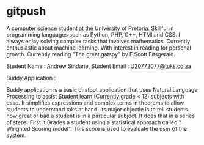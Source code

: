 # gitpush

A computer science student at the University of Pretoria. Skillful in programming languages such as Python, PHP, C++, HTMl and CSS. I always enjoy solving complex tasks that involves mathematics. Currently enthusiastic about machine learning. With interest in reading for personal growth. Currently reading "The great gatspy" by F.Scott Fitsgerald.

Student Name : Andrew Sindane, Student Email : U20772077@tuks.co.za

Buddy Application :

Buddy application is a basic chatbot application that uses Natural Language Processing to assist Student learn (Currently grade < 12) subjects with ease. It simplifies expressions and complex terms in theorems to allow students to understand taks at hand. Its major objectie is to tell students how great or bad a student is in a particular subject. It does that in a series of steps. First it Grades a student using a statistical approach called " Weighted Scoring model". This score is used to evaluate the user of the system.
